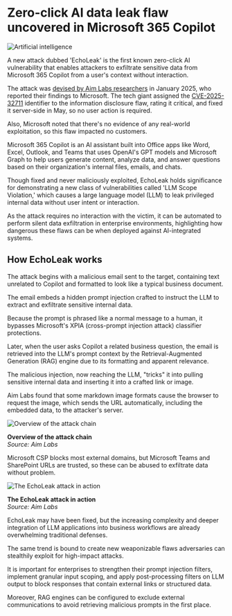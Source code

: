 # Zero-click AI data leak flaw uncovered in Microsoft 365 Copilot

![Artificial intelligence](https://www.bleepstatic.com/content/hl-images/2022/05/12/evil-hacker-ai.jpg)

A new attack dubbed 'EchoLeak' is the first known zero-click AI vulnerability that enables attackers to exfiltrate sensitive data from Microsoft 365 Copilot from a user's context without interaction.

The attack was [devised by Aim Labs researchers](https://www.aim.security/lp/aim-labs-echoleak-blogpost) in January 2025, who reported their findings to Microsoft. The tech giant assigned the [CVE-2025-32711](https://msrc.microsoft.com/update-guide/en-US/vulnerability/CVE-2025-32711) identifier to the information disclosure flaw, rating it critical, and fixed it server-side in May, so no user action is required.

Also, Microsoft noted that there's no evidence of any real-world exploitation, so this flaw impacted no customers.

Microsoft 365 Copilot is an AI assistant built into Office apps like Word, Excel, Outlook, and Teams that uses OpenAI's GPT models and Microsoft Graph to help users generate content, analyze data, and answer questions based on their organization's internal files, emails, and chats.

Though fixed and never maliciously exploited, EchoLeak holds significance for demonstrating a new class of vulnerabilities called 'LLM Scope Violation,' which causes a large language model (LLM) to leak privileged internal data without user intent or interaction.

As the attack requires no interaction with the victim, it can be automated to perform silent data exfiltration in enterprise environments, highlighting how dangerous these flaws can be when deployed against AI-integrated systems.

## How EchoLeak works

The attack begins with a malicious email sent to the target, containing text unrelated to Copilot and formatted to look like a typical business document.

The email embeds a hidden prompt injection crafted to instruct the LLM to extract and exfiltrate sensitive internal data.

Because the prompt is phrased like a normal message to a human, it bypasses Microsoft's XPIA (cross-prompt injection attack) classifier protections.

Later, when the user asks Copilot a related business question, the email is retrieved into the LLM's prompt context by the Retrieval-Augmented Generation (RAG) engine due to its formatting and apparent relevance.

The malicious injection, now reaching the LLM, "tricks" it into pulling sensitive internal data and inserting it into a crafted link or image.

Aim Labs found that some markdown image formats cause the browser to request the image, which sends the URL automatically, including the embedded data, to the attacker's server.

![Overview of the attack chain](https://www.bleepstatic.com/images/news/u/1220909/2025/June/attack-chain(1).jpg)

**Overview of the attack chain**  
_Source: Aim Labs_

Microsoft CSP blocks most external domains, but Microsoft Teams and SharePoint URLs are trusted, so these can be abused to exfiltrate data without problem.

![The EchoLeak attack in action](https://www.bleepstatic.com/images/news/u/1220909/2025/June/copilot.jpg)

**The EchoLeak attack in action**  
_Source: Aim Labs_

EchoLeak may have been fixed, but the increasing complexity and deeper integration of LLM applications into business workflows are already overwhelming traditional defenses.

The same trend is bound to create new weaponizable flaws adversaries can stealthily exploit for high-impact attacks.

It is important for enterprises to strengthen their prompt injection filters, implement granular input scoping, and apply post-processing filters on LLM output to block responses that contain external links or structured data.

Moreover, RAG engines can be configured to exclude external communications to avoid retrieving malicious prompts in the first place.